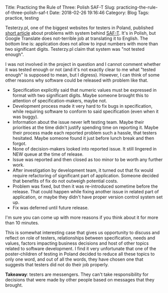 Title: Practicing the Rule of Three: Polish SAF-T
Slug: practicing-the-rule-of-three-polish-saf-t
Date: 2018-02-26 19:16:46
Category: Blog
Tags: practice, testing

Testerzy.pl, one of the biggest websites for testers in Poland, published [short article](http://testerzy.pl/wiesci-ze-swiata-testerow/krytyczna-funkcja-sprawozdawcza-jpk-niedotestowana) about problems with system behind [SAF-T](https://en.wikipedia.org/wiki/SAF-T). It's in Polish, but Google Translate does not-terrible job at translating it to English. The bottom line is: application does not allow to input numbers with more than two significant digits. Testerzy.pl claim that system was "not tested enough".

<!-- more -->

I was not involved in the project in question and I cannot comment whether it was tested enough or not (and it's not exactly clear to me what "tested enough" is supposed to mean, but I digress). However, I can think of some other reasons why software could be released with problem like that.

* Specification explicitly said that numeric values must be expressed in format with two significant digits. Maybe someone brought this to attention of specification-makers, maybe not.
* Development process made it very hard to fix bugs in specification, while requiring software to conform to said specification (even when it was buggy).
* Information about the issue never left testing team. Maybe their priorities at the time didn't justify spending time on reporting it. Maybe their process made each reported problem such a hassle, that testers hesitated. Maybe someone found it just before lunch break and then forgot.
* None of decision-makers looked into reported issue. It still lingered in NEW queue at the time of release.
* Issue was reported and then closed as too minor to be worth any further work.
* After investigation by development team, it turned out that fix would require refactoring of significant part of application. Someone decided that benefits of fix do not outweigh potential costs.
* Problem was fixed, but then it was re-introduced sometime before the release. That could happen while fixing another issue in related part of application, or maybe they didn't have proper version control system set up.
* Fix was deferred until future release.

I'm sure you can come up with more reasons if you think about it for more than 10 minutes.

This is somewhat interesting case that gives us opportunity to discuss and reflect on role of testers, relationships between specification, needs and values, factors impacting business decisions and host of other topics related to software development. I find it very unfortunate that one of the poster-children of testing in Poland decided to reduce all these topics to only one word, and out of all the words, they have chosen one that suggests that testers did not do their job properly.

**Takeaway**: testers are messengers. They can't take responsibility for decisions that were made by other people based on messages that they brought.
